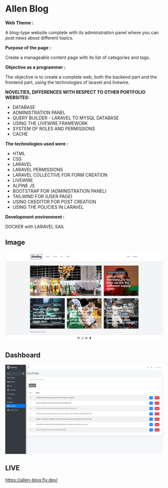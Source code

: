 # Allen Blog

**Web Theme :**

A blog-type website complete with its administration panel where you can post news about different topics.

**Purpose of the page :**

Create a manageable content page with its list of categories and tags.

**Objective as a programmer :**

The objective is to create a complete web, both the backend part and the frontend part, using the technologies of laravel and livewire.

**NOVELTIES, DIFFERENCES WITH RESPECT TO OTHER PORTFOLIO WEBSITES:**

- DATABASE
- ADMINISTRATION PANEL
- QUERY BUILDER - LARAVEL TO MYSQL DATABASE
- USING THE LIVEWIRE FRAMEWORK
- SYSTEM OF ROLES AND PERMISSIONS
- CACHE


**The technologies used were :**

- HTML
- CSS
- LARAVEL
- LARAVEL PERMISSIONS
- LARAVEL COLLECTIVE FOR FORM CREATION
- LIVEWIRE
- ALPINE JS
- BOOTSTRAP FOR (ADMINISTRATION PANEL)
- TAILWIND FOR (USER PAGE)
- USING CKEDITOR FOR POST CREATION
- USING THE POLICIES IN LARAVEL




**Development environment :**

DOCKER with LARAVEL SAIL

## Image

![App Screenshot](https://github.com/allencarlosdev/Allenpage3/blob/main/public/img/allenpage3.svg)

## Dashboard
![App Screenshot](https://github.com/allencarlosdev/Allenpage3/blob/main/public/img/dashboard.svg)

## LIVE

https://allen-blog.fly.dev/
